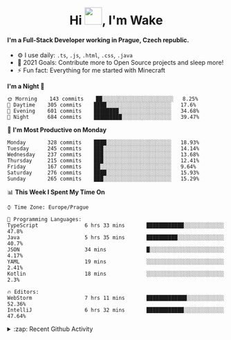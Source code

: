 <h1 align="center">Hi <img src="https://raw.githubusercontent.com/MrWakeCZ/MrWakeCZ/master/Hi.gif" width="40px" />, I'm Wake</h1>

#### I'm a Full-Stack Developer working in Prague, Czech republic.
- ⚙️ I use daily: `.ts`, `.js`, `.html`, `.css`, `.java`
- 🥅 2021 Goals: Contribute more to Open Source projects and sleep more!
- ⚡ Fun fact: Everything for me started with Minecraft

<!--START_SECTION:waka-->
**I'm a Night 🦉** 

```text
🌞 Morning    143 commits    ██░░░░░░░░░░░░░░░░░░░░░░░   8.25% 
🌆 Daytime    305 commits    ████░░░░░░░░░░░░░░░░░░░░░   17.6% 
🌃 Evening    601 commits    ████████░░░░░░░░░░░░░░░░░   34.68% 
🌙 Night      684 commits    █████████░░░░░░░░░░░░░░░░   39.47%

```
📅 **I'm Most Productive on Monday** 

```text
Monday       328 commits    ████░░░░░░░░░░░░░░░░░░░░░   18.93% 
Tuesday      245 commits    ███░░░░░░░░░░░░░░░░░░░░░░   14.14% 
Wednesday    237 commits    ███░░░░░░░░░░░░░░░░░░░░░░   13.68% 
Thursday     215 commits    ███░░░░░░░░░░░░░░░░░░░░░░   12.41% 
Friday       167 commits    ██░░░░░░░░░░░░░░░░░░░░░░░   9.64% 
Saturday     276 commits    ████░░░░░░░░░░░░░░░░░░░░░   15.93% 
Sunday       265 commits    ███░░░░░░░░░░░░░░░░░░░░░░   15.29%

```


📊 **This Week I Spent My Time On** 

```text
⌚︎ Time Zone: Europe/Prague

💬 Programming Languages: 
TypeScript               6 hrs 33 mins       ████████████░░░░░░░░░░░░░   47.8% 
Java                     5 hrs 35 mins       ██████████░░░░░░░░░░░░░░░   40.7% 
JSON                     34 mins             █░░░░░░░░░░░░░░░░░░░░░░░░   4.17% 
YAML                     19 mins             ░░░░░░░░░░░░░░░░░░░░░░░░░   2.41% 
Kotlin                   18 mins             ░░░░░░░░░░░░░░░░░░░░░░░░░   2.3%

🔥 Editors: 
WebStorm                 7 hrs 11 mins       █████████████░░░░░░░░░░░░   52.36% 
IntelliJ                 6 hrs 32 mins       ████████████░░░░░░░░░░░░░   47.64%

```


<!--END_SECTION:waka-->

<details>
  <summary>:zap: Recent Github Activity</summary>

<!--START_SECTION:activity-->
1. ❌ Closed PR [#15](https://github.com/craftmania-cz/craftmanager/pull/15) in [craftmania-cz/craftmanager](https://github.com/craftmania-cz/craftmanager)
2. 🎉 Merged PR [#11](https://github.com/craftmania-cz/craftapi/pull/11) in [craftmania-cz/craftapi](https://github.com/craftmania-cz/craftapi)
3. 🎉 Merged PR [#89](https://github.com/waked-cz/corgi/pull/89) in [waked-cz/corgi](https://github.com/waked-cz/corgi)
4. 🎉 Merged PR [#2](https://github.com/craftmania-cz/craftcore/pull/2) in [craftmania-cz/craftcore](https://github.com/craftmania-cz/craftcore)
5. 🎉 Merged PR [#7](https://github.com/craftmania-cz/craftlobby/pull/7) in [craftmania-cz/craftlobby](https://github.com/craftmania-cz/craftlobby)
<!--END_SECTION:activity-->

</details>
